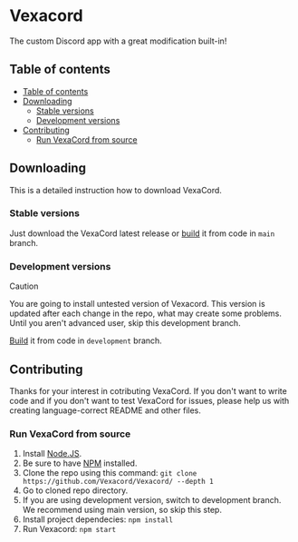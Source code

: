 # Vexacord
The custom Discord app with a great modification built-in!

## Table of contents
- [Table of contents](#table-of-contents)
- [Downloading](#downloading)
  - [Stable versions](#stable-versions)
  - [Development versions](#development-versions)
- [Contributing](#contributing)
  - [Run VexaCord from source](#run-vexacord-from-source)

## Downloading

This is a detailed instruction how to download VexaCord.

### Stable versions

Just download the VexaCord latest release or [build](#run-vexacord-from-source) it from code in `main` branch.

### Development versions

> [!CAUTION]
> You are going to install untested version of Vexacord. This version is updated after each change in the repo, what may create some problems. Until you aren't advanced user, skip this development branch.

[Build](#run-vexacord-from-source) it from code in `development` branch.

## Contributing

Thanks for your interest in cotributing VexaCord. If you don't want to write code and if you don't want to test VexaCord for issues, please help us with creating language-correct README and other files.

### Run VexaCord from source

1. Install [Node.JS](https://nodejs.org/en/download/prebuilt-installer/current).
2. Be sure to have [NPM](https://github.com/npm/cli/releases/latest) installed.
3. Clone the repo using this command:
  ```git clone https://github.com/Vexacord/Vexacord/ --depth 1```
4. Go to cloned repo directory.
5. If you are using development version, switch to development branch. We recommend using main version, so skip this step.
6. Install project dependecies:
  ```npm install```
7. Run Vexacord:
  ```npm start```
